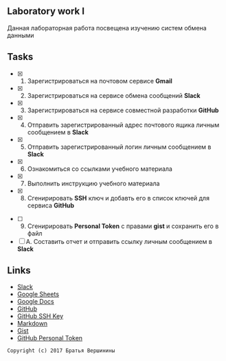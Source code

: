 ## Laboratory work I

Данная лабораторная работа посвещена изучению систем обмена данными

## Tasks

+ [x] 1. Зарегистрироваться на почтовом сервисе **Gmail**
+ [x] 2. Зарегистрироваться на сервисе обмена сообщений **Slack**
+ [x] 3. Зарегистрироваться на сервисе совместной разработки **GitHub**
+ [x] 4. Отправить зарегистрированный адрес почтового ящика личным сообщением в **Slack**
+ [x] 5. Отправить зарегистрированный логин личным сообщением в **Slack**
+ [x] 6. Ознакомиться со ссылками учебного материала
+ [x] 7. Выполнить инструкцию учебного материала
+ [x] 8. Сгенирировать **SSH** ключ и добавть его в список ключей для сервиса **GitHub**
- [ ] 9. Сгенирировать **Personal Token** с правами **gist** и сохранить его в файл
- [ ] A. Составить отчет и отправить ссылку личным сообщением в **Slack**

## Links

- [Slack](https://slack.com)
- [Google Sheets](https://www.google.ru/intl/ru/sheets/about/)
- [Google Docs](https://www.google.ru/intl/ru/docs/about/)
- [GitHub](https://github.com)
- [GitHub SSH Key](https://help.github.com/articles/generating-a-new-ssh-key-and-adding-it-to-the-ssh-agent/)
- [Markdown](https://stackedit.io)
- [Gist](https://gist.github.com)
- [GitHub Personal Token](https://github.com/settings/tokens/new)


```
Copyright (c) 2017 Братья Вершинины
```
